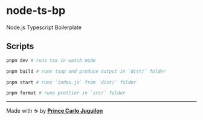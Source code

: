 # node-ts-bp

Node.js Typescript Boilerplate

## Scripts

```bash
pnpm dev # runs tsx in watch mode
```

```bash
pnpm build # runs tsup and produce output in `dist/` folder
```

```bash
pnpm start # runs `index.js` from `dist/` folder
```

```bash
pnpm format # runs prettier in `src/` folder
```

---

Made with ☕ by [**Prince Carlo Juguilon**](https://princecaarlo.tech/)

